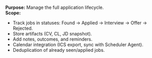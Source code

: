 **Purpose:** Manage the full application lifecycle.  
**Scope:**

- Track jobs in statuses: Found → Applied → Interview → Offer → Rejected.
- Store artifacts (CV, CL, JD snapshot).
- Add notes, outcomes, and reminders.
- Calendar integration (ICS export, sync with Scheduler Agent).
- Deduplication of already seen/applied jobs.
